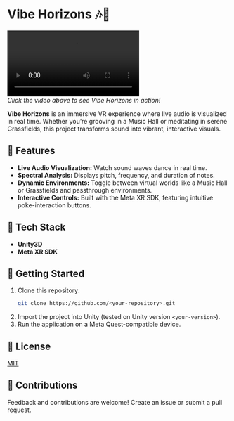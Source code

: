 # Vibe Horizons 🎶🌌

![Watch the Intro](https://github.com/YE-Qingtian/VibeHorizon/raw/refs/heads/main/About/Intro.mkv)  
*Click the video above to see Vibe Horizons in action!*

**Vibe Horizons** is an immersive VR experience where live audio is visualized in real time. Whether you’re grooving in a Music Hall or meditating in serene Grassfields, this project transforms sound into vibrant, interactive visuals.

## 🎸 Features
- **Live Audio Visualization:** Watch sound waves dance in real time.
- **Spectral Analysis:** Displays pitch, frequency, and duration of notes.
- **Dynamic Environments:** Toggle between virtual worlds like a Music Hall or Grassfields and passthrough environments.
- **Interactive Controls:** Built with the Meta XR SDK, featuring intuitive poke-interaction buttons.

## 🔧 Tech Stack
- **Unity3D**
- **Meta XR SDK**

## 🚀 Getting Started
1. Clone this repository:  
   ```bash
   git clone https://github.com/<your-repository>.git
   ```
2. Import the project into Unity (tested on Unity version `<your-version>`).
3. Run the application on a Meta Quest-compatible device.

## 📄 License
[MIT](LICENSE)

## 🌟 Contributions
Feedback and contributions are welcome! Create an issue or submit a pull request.
